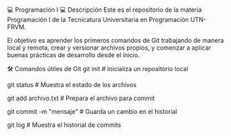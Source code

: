 💻 Programación I 💻
Descripción
Este es el repositorio de la materia Programación I de la Tecnicatura Universitaria en Programación UTN-FRVM.

El objetivo es aprender los primeros comandos de Git trabajando de manera local y remota, crear y versionar archivos propios, y comenzar a aplicar buenas prácticas de desarrollo desde el inicio.

🛠️ Comandos útiles de Git
git init # Inicializa un repositorio local

git status # Muestra el estado de los archivos

git add archivo.txt # Prepara el archivo para commit

git commit -m "mensaje" # Guarda un cambio en el historial

git log # Muestra el historial de commits
